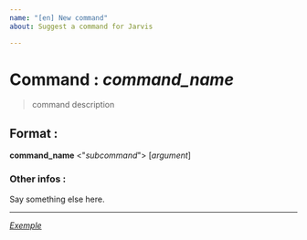```yaml
---
name: "[en] New command"
about: Suggest a command for Jarvis

---
```


# Command : _command_name_  
> command description  

## Format :  
**command_name** <"_subcommand_"> [_argument_]  

### Other infos :  
Say something else here.

---

[_Exemple_](https://github.com/Luoskate/jarvis-discord/blob/master/.github/ISSUE_TEMPLATE_EXEMPLE/(exemple)%20%5Ben%5D%20New%20command.md)
